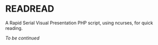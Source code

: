 # READREAD

A Rapid Serial Visual Presentation PHP script, using ncurses, for quick reading.

*To be continued*

